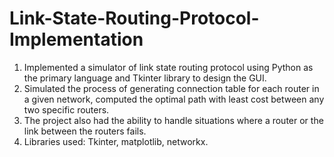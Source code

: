 # Link-State-Routing-Protocol-Implementation
1. Implemented a simulator of link state routing protocol using Python as the primary language and Tkinter library to design the GUI.
2. Simulated the process of generating connection table for each router in a given network, computed the optimal path with least cost       between any two specific routers.
3. The project also had the ability to handle situations where a router or the link between the routers fails.
4. Libraries used: Tkinter, matplotlib, networkx.

